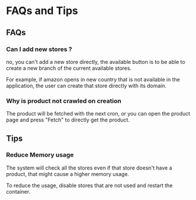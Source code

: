 
# FAQs and Tips

## FAQs
### Can I add new stores ?
no, you can't add a new store directly, the available button is to be able to create a new branch of the current available stores.

For example, if amazon opens in new country that is not available in the application, the user can create that store directly with its domain.

### Why is product not crawled on creation
The product will be fetched with the next cron, or you can open the product page and press "Fetch" to directly get the product.




## Tips

### Reduce Memory usage
The system will check all the stores even if that store doesn't have a product, that might cause a higher memory usage.

To reduce the usage,  disable stores that are not used and restart the container.

